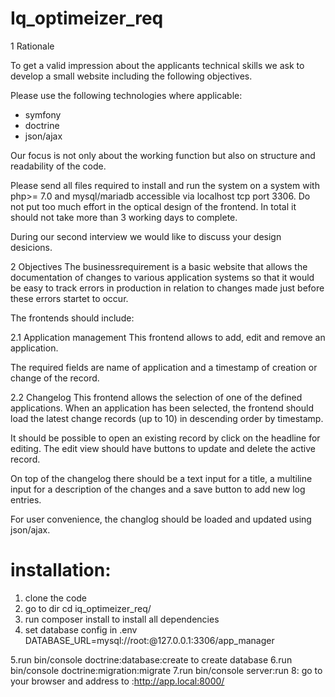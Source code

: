 # Iq_optimeizer_req

1 Rationale
 

To get a valid impression about the applicants technical skills we ask to develop a small website including the following objectives.

 

Please use the following technologies where applicable:

 

- symfony
- doctrine
- json/ajax
 


Our focus is not only about the working function but also on structure and readability of the code.

 

Please send all files required to install and run the system on a system with php>= 7.0 and mysql/mariadb accessible via localhost tcp port 3306. Do not put too much effort in the optical design of the frontend. In total it should not take more than 3 working days to complete.

 

During our second interview we would like to discuss your design desicions.

 

2 Objectives
The businessrequirement is a basic website that allows the documentation of changes to various application systems so that it would be easy to track errors in production in relation to changes made just before these errors startet to occur.

The frontends should include:

2.1 Application management
This frontend allows to add, edit and remove an application. 

 

The required fields are name of application and a timestamp of creation or change of the record.

 

2.2 Changelog
This frontend allows the selection of one of the defined applications. When an application has been selected, the frontend should load the latest change records (up to 10) in descending order by timestamp. 

 

It should be possible to open an existing record by click on the headline for editing. The edit view should have buttons to update and delete the active record. 

 

On top of the changelog there should be a text input for a title, a multiline input for a description of the changes and a save button to add new log entries. 

 

For user convenience, the changlog should be loaded and updated using json/ajax.


# installation:
1. clone the code
2. go to dir cd iq_optimeizer_req/
3. run composer install to install all dependencies 
4. set database config in .env 
      DATABASE_URL=mysql://root:@127.0.0.1:3306/app_manager

5.run bin/console doctrine:database:create to create database
6.run bin/console doctrine:migration:migrate
7.run bin/console server:run
8: go to your browser and address to :http://app.local:8000/



